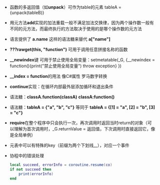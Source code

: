 - 函数的多返回值（如**unpack**）可作为table的元素 tableA = {unpack(tableB)}

- 用元方法**add**实现的加法重载一般不满足加法交换律，因为两个操作数一般有不同的元方法，而最终执行的方法取决于使用的是哪个操作数的元方法

- 语言提供了 **a.name** 这样的语法糖来替代 **a["name"]**

- **???rawget(this, "function")** 可用于调用任意拼接名称的函数

- **__newindex**键 可用于禁止使用全局变量：setmetatable(_G, {__newindex = function(){print("禁止使用全局变量") throw exception} })

- **__index = function**的用法 像C#属性 罗马数字转换

- **continue**实现：在循环内部最外层添加循环和退出条件

- 语法糖：**classA.function(classA)** **classA:function()** 

- 语法糖：**tableA = {"a", "b", "c"}** 等同于 **tableA = {[1] = "a", [2] = "b", [3] = "c"}**

- **require**在整个程序中只会执行一次，再次调用时返回当时return的对象（可以理解为首次调用时，_G.returnValue = 返回值，下次调用时直接返回它，像是全局单例）

- 元表中可以有特殊的key（前缀为两个下划线__），对应一个事件

- 协程中的错误处理

    ```lua
    local succeed, errorInfo = coroutine.resume(co)
    if not succeed then
        print(errorInfo)
    end
    ```

    
